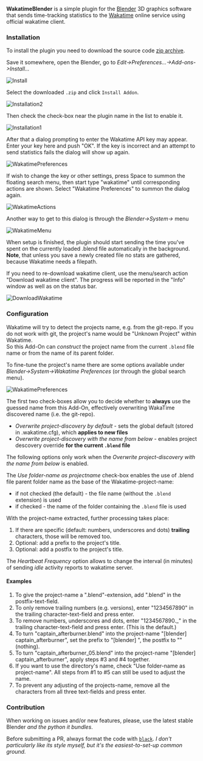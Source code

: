 **WakatimeBlender** is a simple plugin for the [Blender](https://www.blender.org/) 3D graphics software that sends time-tracking statistics to the [Wakatime](https://wakatime.com) online service using official wakatime client.

### Installation

To install the plugin you need to download the source code [zip archive](https://github.com/wakatime/blender-wakatime/archive/refs/heads/master.zip).

Save it somewhere, open the Blender, go to *Edit->Preferences...->Add-ons->Install...*

![Install](https://imgur.com/5FtTClK.png)

Select the downloaded `.zip` and click `Install Addon`.

![Installation2](https://imgur.com/rhlzNPe.png)

Then check the check-box near the plugin name in the list to enable it.

![Installation1](https://imgur.com/2ve0YJ9.png)

After that a dialog prompting to enter the Wakatime API key may appear. Enter your key here and push "OK". If the key is incorrect and an attempt to send statistics fails the dialog will show up again.

![WakatimePreferences](https://imgur.com/vmYBiPx.png)

If wish to change the key or other settings, press Space to summon the floating search menu, then start type "wakatime" until corresponding actions are shown. Select "Wakatime Preferences" to summon the dialog again.

![WakatimeActions](https://imgur.com/OPo290V.png)

Another way to get to this dialog is through the _Blender->System->_ menu

![WakatimeMenu](https://imgur.com/HhUoVxf.png)

When setup is finished, the plugin should start sending the time you've spent on the currently loaded .blend file automatically in the background. **Note**, that unless you save a newly created file no stats are gathered, because Wakatime needs a filepath.

If you need to re-download wakatime client, use the menu/search action "Download wakatime client". The progress will be reported in the "Info" window as well as on the status bar.

![DownloadWakatime](https://imgur.com/HQiQ6ne.png)

### Configuration
Wakatime will try to detect the projects name, e.g. from the git-repo.
If you do not work with git, the project's name would be "Unknown Project" within Wakatime.
<br/>
So this Add-On can _construct_ the project name from the current `.blend` file name or from the name of its parent folder.

To fine-tune the project's name there are some options available under _Blender->System->Wakatime Preferences_ (or through the global search menu).

![WakatimePreferences](https://imgur.com/vmYBiPx.png)

The first two check-boxes allow you to decide whether to **always** use the guessed name from this Add-On, effectively overwriting WakaTime discovered name (i.e. the git-repo).

- _Overwrite project-discovery by default_ - sets the global default (stored in .wakatime.cfg), which **applies to new files**
- _Overwrite project-discovery with the name from below_ - enables project descovery override **for the current `.blend` file**

The following options only work when the _Overwrite project-discovery with the name from below_ is enabled.

The _Use folder-name as projectname_ check-box enables the use of .blend file parent folder name as the base of the Wakatime-project-name:
* if not checked (the default) - the file name (without the `.blend` extension) is used
* if checked - the name of the folder containing the `.blend` file is used

With the project-name extracted, further processing takes place:
1. If there are specific (default: numbers, underscores and dots) **trailing** characters, those will be removed too.
2. Optional: add a prefix to the project's title.
3. Optional: add a postfix to the project's title.

The _Heartbeat Frequency_ option allows to change the interval (in minutes) of sending _idle_ activity reports to wakatime server.

#### Examples
1. To give the project-name a ".blend"-extension, add ".blend" in the postfix-text-field.
2. To only remove trailing numbers (e.g. versions), enter "1234567890" in the trailing character-text-field and press enter.
3. To remove numbers, underscores and dots, enter "1234567890.\_" in the trailing character-text-field and press enter. (This is the default.)
4. To turn "captain_afterburner.blend" into the project-name "\[blender\] captain_afterburner", set the prefix to "\[blender\] ", the postfix to "" (nothing).
5. To turn "captain_afterburner_05.blend" into the project-name "\[blender\] captain_afterburner", apply steps #3 and #4 together.
6. If you want to use the directory's name, check "Use folder-name as project-name". All steps from #1 to #5 can still be used to adjust the name.
7. To prevent any adjusting of the projects-name, remove all the characters from all three text-fields and press enter.

### Contribution

When working on issues and/or new features, please, use the latest stable Blender _and the python it bundles_.

Before submitting a PR, always format the code with [`black`](https://github.com/psf/black). _I don't particularly like
its style myself, but it's the easiest-to-set-up common ground._

